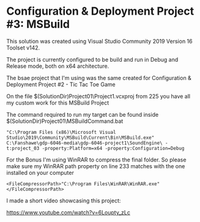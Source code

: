# Configuration & Deployment Project #3: MSBuild

This solution was created using Visual Studio Community 2019 Version 16 Toolset v142.

The project is currently configured to be build and run in Debug and Release mode, both on x64 architecture.

The bsae project that I'm using was the same created for Configuration & Deployment Project #2 - Tic Tac Toe Game

On the file $(SolutionDir)Project01\Project1.vcxproj from 225 you have all my custom work for this MSBuild Project

The command required to run my target can be found inside $(SolutionDir)Project01\MSBuildCommand.bat

	"C:\Program Files (x86)\Microsoft Visual Studio\2019\Community\MSBuild\Current\Bin\MSBuild.exe" C:\Fanshawe\gdp-6046-media\gdp-6046-project1\SoundEngine\ -t:project_03 -property:Platform=x64 -property:Configuration=Debug

For the Bonus I'm using WinRAR to compress the final folder. So please make sure my WinRAR path property on line 233 matches with the one installed on your computer

	<FileCompressorPath>"C:\Program Files\WinRAR\WinRAR.exe"</FileCompressorPath>
	
I made a short video showcasing this project:

https://www.youtube.com/watch?v=6Loupty_zLc